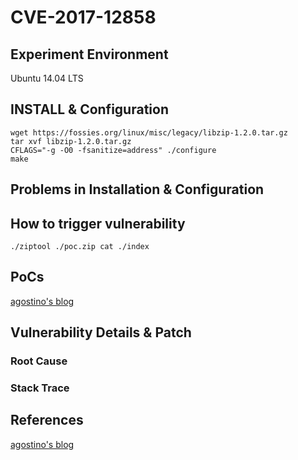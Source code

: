 # CVE-2017-12858

## Experiment Environment
Ubuntu 14.04 LTS

## INSTALL & Configuration
```
wget https://fossies.org/linux/misc/legacy/libzip-1.2.0.tar.gz
tar xvf libzip-1.2.0.tar.gz
CFLAGS="-g -O0 -fsanitize=address" ./configure
make
```

## Problems in Installation & Configuration

## How to trigger vulnerability
```
./ziptool ./poc.zip cat ./index
```

## PoCs
[agostino's blog](https://github.com/asarubbo/poc/blob/master/00239-libzip-UAF-_zip_buffer_free`:w)

## Vulnerability Details & Patch

### Root Cause

### Stack Trace

## References
[agostino's blog](https://blogs.gentoo.org/ago/2017/09/01/libzip-use-after-free-in-_zip_buffer_free-zip_buffer-c/)
